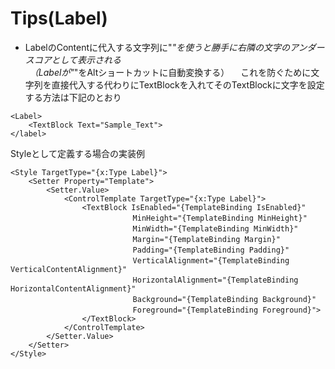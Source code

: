 # Tips(Label)

- LabelのContentに代入する文字列に"_"を使うと勝手に右隣の文字のアンダースコアとして表示される<br/>
　（Labelが"_"をAltショートカットに自動変換する）
　これを防ぐために文字列を直接代入する代わりにTextBlockを入れてそのTextBlockに文字を設定する方法は下記のとおり
```
<Label>
    <TextBlock Text="Sample_Text">
</label>
```

Styleとして定義する場合の実装例
```
<Style TargetType="{x:Type Label}">
    <Setter Property="Template">
        <Setter.Value>
            <ControlTemplate TargetType="{x:Type Label}">
                <TextBlock IsEnabled="{TemplateBinding IsEnabled}"
                        　　MinHeight="{TemplateBinding MinHeight}"
                        　　MinWidth="{TemplateBinding MinWidth}"
                        　　Margin="{TemplateBinding Margin}"
                        　　Padding="{TemplateBinding Padding}"
                        　　VerticalAlignment="{TemplateBinding VerticalContentAlignment}"
                        　　HorizontalAlignment="{TemplateBinding HorizontalContentAlignment}"
                        　　Background="{TemplateBinding Background}"
                        　　Foreground="{TemplateBinding Foreground}">
                </TextBlock>
            </ControlTemplate>
        </Setter.Value>
    </Setter>
</Style>
```
